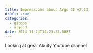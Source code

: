 ```yaml
---
title: Impressions about Argo CD v2.13
draft: true
categories:
  - gitops
  - argocd
date: 2024-11-24T14:23:23.688Z
---
```

L﻿ooking at great Akuity Youtube channel 
